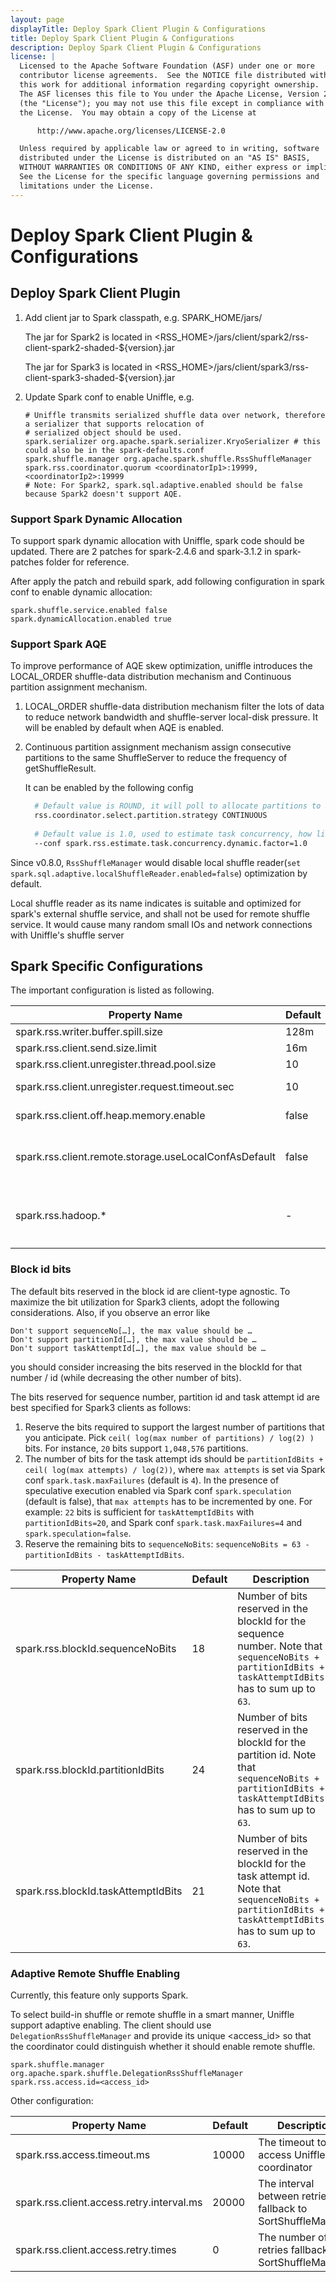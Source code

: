```yaml
---
layout: page
displayTitle: Deploy Spark Client Plugin & Configurations
title: Deploy Spark Client Plugin & Configurations
description: Deploy Spark Client Plugin & Configurations
license: |
  Licensed to the Apache Software Foundation (ASF) under one or more
  contributor license agreements.  See the NOTICE file distributed with
  this work for additional information regarding copyright ownership.
  The ASF licenses this file to You under the Apache License, Version 2.0
  (the "License"); you may not use this file except in compliance with
  the License.  You may obtain a copy of the License at

      http://www.apache.org/licenses/LICENSE-2.0

  Unless required by applicable law or agreed to in writing, software
  distributed under the License is distributed on an "AS IS" BASIS,
  WITHOUT WARRANTIES OR CONDITIONS OF ANY KIND, either express or implied.
  See the License for the specific language governing permissions and
  limitations under the License.
---
```

# Deploy Spark Client Plugin & Configurations
## Deploy Spark Client Plugin

1. Add client jar to Spark classpath, e.g. SPARK_HOME/jars/

   The jar for Spark2 is located in <RSS_HOME>/jars/client/spark2/rss-client-spark2-shaded-${version}.jar

   The jar for Spark3 is located in <RSS_HOME>/jars/client/spark3/rss-client-spark3-shaded-${version}.jar

2. Update Spark conf to enable Uniffle, e.g.

   ```
   # Uniffle transmits serialized shuffle data over network, therefore a serializer that supports relocation of
   # serialized object should be used. 
   spark.serializer org.apache.spark.serializer.KryoSerializer # this could also be in the spark-defaults.conf
   spark.shuffle.manager org.apache.spark.shuffle.RssShuffleManager
   spark.rss.coordinator.quorum <coordinatorIp1>:19999,<coordinatorIp2>:19999
   # Note: For Spark2, spark.sql.adaptive.enabled should be false because Spark2 doesn't support AQE.
   ```

### Support Spark Dynamic Allocation

To support spark dynamic allocation with Uniffle, spark code should be updated.
There are 2 patches for spark-2.4.6 and spark-3.1.2 in spark-patches folder for reference.

After apply the patch and rebuild spark, add following configuration in spark conf to enable dynamic allocation:
  ```
  spark.shuffle.service.enabled false
  spark.dynamicAllocation.enabled true
  ```

### Support Spark AQE

To improve performance of AQE skew optimization, uniffle introduces the LOCAL_ORDER shuffle-data distribution mechanism 
and Continuous partition assignment mechanism.

1. LOCAL_ORDER shuffle-data distribution mechanism filter the lots of data to reduce network bandwidth and shuffle-server local-disk pressure. 
   It will be enabled by default when AQE is enabled.

2. Continuous partition assignment mechanism assign consecutive partitions to the same ShuffleServer to reduce the frequency of getShuffleResult.

    It can be enabled by the following config
      ```bash
        # Default value is ROUND, it will poll to allocate partitions to ShuffleServer
        rss.coordinator.select.partition.strategy CONTINUOUS
        
        # Default value is 1.0, used to estimate task concurrency, how likely is this part of the resource between spark.dynamicAllocation.minExecutors and spark.dynamicAllocation.maxExecutors to be allocated
        --conf spark.rss.estimate.task.concurrency.dynamic.factor=1.0
      ```

Since v0.8.0, `RssShuffleManager` would disable local shuffle reader(`set spark.sql.adaptive.localShuffleReader.enabled=false`) optimization by default.

Local shuffle reader as its name indicates is suitable and optimized for spark's external shuffle service, and shall not be used for remote shuffle service. It would cause many random small IOs and network connections with Uniffle's shuffle server


## Spark Specific Configurations

The important configuration is listed as following.

| Property Name                                         | Default | Description                                                                                                                                                                   |
|-------------------------------------------------------|---------|-------------------------------------------------------------------------------------------------------------------------------------------------------------------------------|
| spark.rss.writer.buffer.spill.size                    | 128m    | Buffer size for total partition data                                                                                                                                          |
| spark.rss.client.send.size.limit                      | 16m     | The max data size sent to shuffle server                                                                                                                                      |
| spark.rss.client.unregister.thread.pool.size          | 10      | The max size of thread pool of unregistering                                                                                                                                  |
| spark.rss.client.unregister.request.timeout.sec       | 10      | The max timeout sec when doing unregister to remote shuffle-servers                                                                                                           |
| spark.rss.client.off.heap.memory.enable               | false   | The client use off heap memory to process data                                                                                                                                |
| spark.rss.client.remote.storage.useLocalConfAsDefault | false   | This option is only valid when the remote storage path is specified. If ture, the remote storage conf will use the client side hadoop configuration loaded from the classpath |
| spark.rss.hadoop.*                                    | -       | The prefix key for Hadoop conf. For Spark like that: `spark.rss.hadoop.fs.defaultFS=hdfs://rbf-x1`, this will be as `fs.defaultFS=hdfs://rbf-x1` for Hadoop storage           |

### Block id bits

The default bits reserved in the block id are client-type agnostic. To maximize the bit utilization for Spark3 clients,
adopt the following considerations. Also, if you observe an error like

    Don't support sequenceNo[…], the max value should be …
    Don't support partitionId[…], the max value should be …
    Don't support taskAttemptId[…], the max value should be …

you should consider increasing the bits reserved in the blockId for that number / id (while decreasing the other number of bits).

The bits reserved for sequence number, partition id and task attempt id are best specified for Spark3 clients as follows:

1. Reserve the bits required to support the largest number of partitions that you anticipate. Pick `ceil( log(max number of partitions) / log(2) )` bits.
   For instance, `20` bits support `1,048,576` partitions.
2. The number of bits for the task attempt ids should be `partitionIdBits + ceil( log(max attempts) / log(2))`,
   where `max attempts` is set via Spark conf `spark.task.maxFailures` (default is `4`). In the presence of
   speculative execution enabled via Spark conf `spark.speculation` (default is false), that `max attempts` has to be incremented by one.
   For example: `22` bits is sufficient for `taskAttemptIdBits` with `partitionIdBits=20`, and Spark conf `spark.task.maxFailures=4` and `spark.speculation=false`.
3. Reserve the remaining bits to `sequenceNoBits`: `sequenceNoBits = 63 - partitionIdBits - taskAttemptIdBits`.

| Property Name                       | Default | Description                                                                                                                                             |
|-------------------------------------|---------|---------------------------------------------------------------------------------------------------------------------------------------------------------|
| spark.rss.blockId.sequenceNoBits    | 18      | Number of bits reserved in the blockId for the sequence number. Note that `sequenceNoBits + partitionIdBits + taskAttemptIdBits` has to sum up to `63`. |
| spark.rss.blockId.partitionIdBits   | 24      | Number of bits reserved in the blockId for the partition id. Note that `sequenceNoBits + partitionIdBits + taskAttemptIdBits` has to sum up to `63`.    |
| spark.rss.blockId.taskAttemptIdBits | 21      | Number of bits reserved in the blockId for the task attempt id. Note that `sequenceNoBits + partitionIdBits + taskAttemptIdBits` has to sum up to `63`. |

### Adaptive Remote Shuffle Enabling 
Currently, this feature only supports Spark. 

To select build-in shuffle or remote shuffle in a smart manner, Uniffle support adaptive enabling. 
The client should use `DelegationRssShuffleManager` and provide its unique <access_id> so that the coordinator could distinguish whether it should enable remote shuffle.

```
spark.shuffle.manager org.apache.spark.shuffle.DelegationRssShuffleManager
spark.rss.access.id=<access_id> 
```


Other configuration:

|Property Name|Default|Description|
|---|---|---|
|spark.rss.access.timeout.ms|10000|The timeout to access Uniffle coordinator|
|spark.rss.client.access.retry.interval.ms|20000|The interval between retries fallback to SortShuffleManager|
|spark.rss.client.access.retry.times|0|The number of retries fallback to SortShuffleManager|